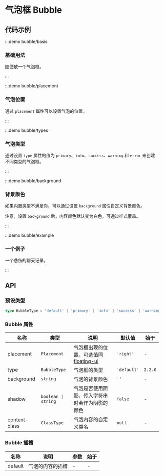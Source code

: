 # 气泡框 Bubble

## 代码示例

:::demo bubble/basis

### 基础用法

随便放一个气泡框。

:::

:::demo bubble/placement

### 气泡位置

通过 `placement` 属性可以设置气泡的位置。

:::

:::demo bubble/types

### 气泡类型

通过设置 `type` 属性的值为 `primary`、`info`、`success`、`warning` 和 `error` 来创建不同类型的气泡框。

:::

:::demo bubble/background

### 背景颜色

如果内置类型不满足你，可以通过设置 `background` 属性自定义背景颜色。

注意，设置 `background` 后，内容颜色默认变为白色，可通过样式覆盖。

:::

:::demo bubble/example

### 一个例子

一个悲伤的聊天记录。

:::

## API

### 预设类型

```ts
type BubbleType = 'default' | 'primary' | 'info' | 'success' | 'warning' | 'error'
```

### Bubble 属性

| 名称          | 类型                | 说明                                                                                             | 默认值      | 始于    |
| ------------- | ------------------- | ------------------------------------------------------------------------------------------------ | ----------- | ------- |
| placement     | `Placement`         | 气泡框出现的位置，可选值同 [floating-ui](https://floating-ui.com/docs/computePosition#placement) | `'right'`   | -       |
| type          | `BubbleType`        | 气泡框的类型                                                                                     | `'default'` | `2.2.0` |
| background    | `string`            | 气泡的背景颜色                                                                                   | `''`        | -       |
| shadow        | `boolean \| string` | 气泡是否使用阴影，传入字符串时会作为阴影的颜色                                                   | `false`     | -       |
| content-class | `ClassType`         | 气泡内容的自定义类名                                                                             | `null`      | -       |

### Bubble 插槽

| 名称    | 说明             | 参数 | 始于 |
| ------- | ---------------- | ---- | ---- |
| default | 气泡的内容的插槽 | -    | -    |
